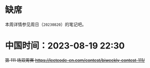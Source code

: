 
# 缺席

本周详情参见周日（`20230820`）的笔记吧。

# 中国时间：2023-08-19 22:30

~~第 111 场双周赛 https://leetcode-cn.com/contest/biweekly-contest-111/~~
